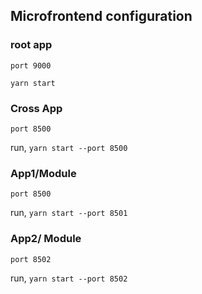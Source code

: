 ## Microfrontend configuration

### root app

`port 9000`

`yarn start `

### Cross App

`port 8500`

run, `yarn start --port 8500`

### App1/Module

`port 8500`

run, `yarn start --port 8501`

### App2/ Module

`port 8502`

run, `yarn start --port 8502`

